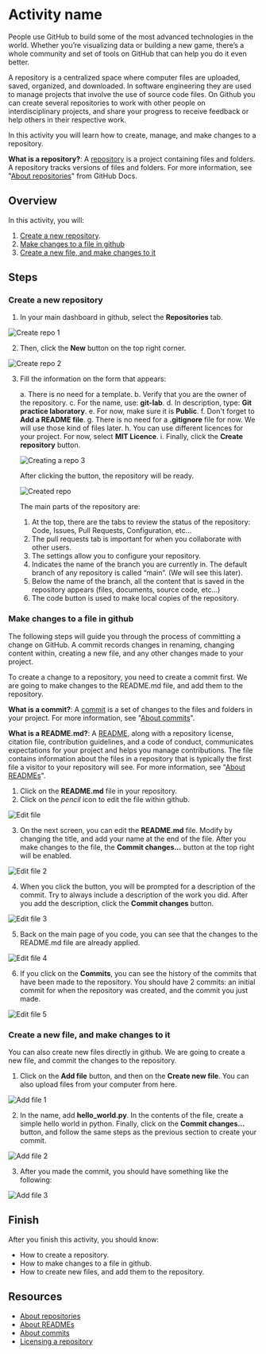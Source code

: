 # Activity name

People use GitHub to build some of the most advanced technologies in the world. Whether you’re visualizing data or building a new game, there’s a whole community and set of tools on GitHub that can help you do it even better.

A repository is a centralized space where computer files are uploaded, saved, organized, and downloaded. In software engineering they are used to manage projects that involve the use of source code files. On Github you can create several repositories to work with other people on interdisciplinary projects, and share your progress to receive feedback or help others in their respective work.

In this activity you will learn how to create, manage, and make changes to a repository.

**What is a repository?**: A [repository](https://docs.github.com/get-started/quickstart/github-glossary#repository) is a project containing files and folders. A repository tracks versions of files and folders. For more information, see "[About repositories](https://docs.github.com/en/repositories/creating-and-managing-repositories/about-repositories)" from GitHub Docs.

## Overview

In this activity, you will:

1. [Create a new repository](#create-a-new-repository). 
2. [Make changes to a file in github](#make-changes-to-a-file-in-github)
3. [Create a new file, and make changes to it](#create-a-new-file-and-make-changes-to-it)

## Steps

### Create a new repository

1. In your main dashboard in github, select the **Repositories** tab.

![Create repo 1](.images/2_introduction/2_repository_1.png)

2. Then, click the **New** button on the top right corner.

![Create repo 2](.images/2_introduction/2_repository_2.png)

3. Fill the information on the form that appears:

    a. There is no need for a template.
    b. Verify that you are the owner of the repository.
    c. For the name, use: **git-lab**.
    d. In description, type: **Git practice laboratory**.
    e. For now, make sure it is **Public**.
    f. Don't forget to **Add a README file**.
    g. There is no need for a **.gitignore** file for now. We will use those kind of files later.
    h. You can use different licences for your project. For now, select **MIT Licence**.
    i. Finally, click the **Create repository** button.

    ![Creating a repo 3](.images/2_introduction/2_repository_4.png)

    After clicking the button, the repository will be ready.

    ![Created repo](.images/2_introduction/2_repository_5.png)

    The main parts of the repository are:

    1. At the top, there are the tabs to review the status of the repository: Code, Issues, Pull Requests, Configuration, etc…
    2. The pull requests tab is important for when you collaborate with other users.
    3. The settings allow you to configure your repository.
    4. Indicates the name of the branch you are currently in. The default branch of any repository is called “main”. (We will see this later).
    5. Below the name of the branch, all the content that is saved in the repository appears (files, documents, source code, etc…)
    6. The code button is used to make local copies of the repository.

### Make changes to a file in github

The following steps will guide you through the process of committing a change on GitHub. A commit records changes in renaming, changing content within, creating a new file, and any other changes made to your project.

To create a change to a repository, you need to create a commit first. We are going to make changes to the README.md file, and add them to the repository. 

**What is a commit?**: A [commit](https://docs.github.com/en/get-started/learning-about-github/github-glossary#commit) is a set of changes to the files and folders in your project. For more information, see "[About commits](https://docs.github.com/en/pull-requests/committing-changes-to-your-project/creating-and-editing-commits/about-commits)".

**What is a README.md?**: A [README](https://docs.github.com/en/get-started/learning-about-github/github-glossary#readme), along with a repository license, citation file, contribution guidelines, and a code of conduct, communicates expectations for your project and helps you manage contributions. The file contains information about the files in a repository that is typically the first file a visitor to your repository will see. For more information, see "[About READMEs](https://docs.github.com/en/repositories/managing-your-repositorys-settings-and-features/customizing-your-repository/about-readmes)".



1. Click on the **README.md** file in your repository.
2. Click on the *pencil* icon to edit the file within github.

![Edit file](.images/2_introduction/2_commit_1.png)

3. On the next screen, you can edit the **README.md** file. Modify by changing the title, and add your name at the end of the file. After you make changes to the file, the **Commit changes...** button at the top right will be enabled.

![Edit file 2](.images/2_introduction/2_commit_2.png)

4. When you click the button, you will be prompted for a description of the commit. Try to always include a description of the work you did. After you add the description, click the **Commit changes** button.

![Edit file 3](.images/2_introduction/2_commit_3.png)

5. Back on the main page of you code, you can see that the changes to the README.md file are already applied.

![Edit file 4](.images/2_introduction/2_commit_4.png)

6. If you click on the **Commits**, you can see the history of the commits that have been made to the repository. You should have 2 commits: an initial commit for when the repository was created, and the commit you just made.

![Edit file 5](.images/2_introduction/2_commit_5.png)

### Create a new file, and make changes to it

You can also create new files directly in github. We are going to create a new file, and commit the changes to the repository.

1. Click on the **Add file** button, and then on the **Create new file**. You can also upload files from your computer from here.

![Add file 1](.images/2_introduction/2_file_1.png)

2. In the name, add **hello_world.py**. In the contents of the file, create a simple hello world in python. Finally, click on the **Commit changes...** button, and follow the same steps as the previous section to create your commit.

![Add file 2](.images/2_introduction/2_file_2.png)

3. After you made the commit, you should have something like the following:

![Add file 3](.images/2_introduction/2_file_3.png)

## Finish

After you finish this activity, you should know:

- How to create a repository.
- How to make changes to a file in github.
- How to create new files, and add them to the repository.

## Resources

- [About repositories](https://docs.github.com/en/repositories/creating-and-managing-repositories/about-repositories)
- [About READMEs](https://docs.github.com/en/repositories/managing-your-repositorys-settings-and-features/customizing-your-repository/about-readmes)
- [About commits](https://docs.github.com/en/pull-requests/committing-changes-to-your-project/creating-and-editing-commits/about-commits)
- [Licensing a repository](https://docs.github.com/en/repositories/managing-your-repositorys-settings-and-features/customizing-your-repository/licensing-a-repository)
